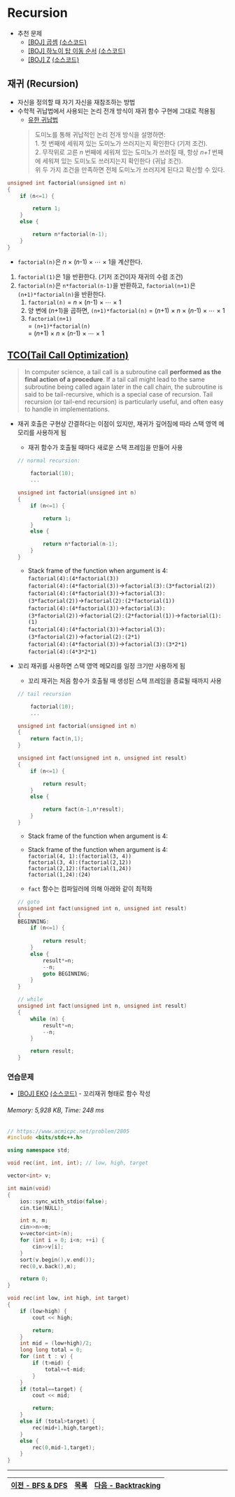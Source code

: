# Recursion
* 추천 문제
    * [[BOJ] 곱셈](https://www.acmicpc.net/problem/1629) [(소스코드)](./src/mul.cpp)
    * [[BOJ] 하노이 탑 이동 순서](https://www.acmicpc.net/problem/11729) [(소스코드)](./src/hanoi.cpp)
    * [[BOJ] Z](https://www.acmicpc.net/problem/1074) [(소스코드)](./src/z.cpp)

## 재귀 (Recursion)
* 자신을 정의할 때 자기 자신을 재참조하는 방법
* 수학적 귀납법에서 사용되는 논리 전개 방식이 재귀 함수 구현에 그대로 적용됨
    * [유한 귀납법](https://namu.wiki/w/%EC%88%98%ED%95%99%EC%A0%81%20%EA%B7%80%EB%82%A9%EB%B2%95#s-1.1)
    > 도미노를 통해 귀납적인 논리 전개 방식을 설명하면:<br>
      1. 첫 번째에 세워져 있는 도미노가 쓰러지는지 확인한다 (기저 조건).<br>
      2. 무작위로 고른 <i>n</i> 번째에 세워져 있는 도미노가 쓰러질 때, 항상 <i>n+1</i> 번째에 세워져 있는 도미노도 쓰러지는지 확인한다 (귀납 조건). <br>
      위 두 가지 조건을 만족하면 전체 도미노가 쓰러지게 된다고 확신할 수 있다. 
```c++
unsigned int factorial(unsigned int n)
{
    if (n<=1) {

        return 1;
    }
    else {

        return n*factorial(n-1);
    }
}
```
* `factorial(n)`은 <i>n</i> × (<i>n</i>-1) × ⋯ × 1을 계산한다. 
1. `factorial(1)`은 1을 반환한다. (기저 조건이자 재귀의 수렴 조건)
2. `factorial(n)`은 `n*factorial(n-1)`을 반환하고, `factorial(n+1)`은 `(n+1)*factorial(n)`을 반환한다. 
    1. `factorial(n)` = <i>n</i> × (<i>n</i>-1) × ⋯ × 1
    2. 양 변에 (<i>n</i>+1)을 곱하면, `(n+1)*factorial(n)` = (<i>n</i>+1) × <i>n</i> × (<i>n</i>-1) × ⋯ × 1
    3. `factorial(n+1)`<br>
    = `(n+1)*factorial(n)`<br>
    = (<i>n</i>+1) × <i>n</i> × (<i>n</i>-1) × ⋯ × 1



## [TCO(Tail Call Optimization)](https://stackoverflow.com/q/310974/783743)
> In computer science, a tail call is a subroutine call <b>performed as the final action of a procedure</b>. If a tail call might lead to the same subroutine being called again later in the call chain, the subroutine is said to be tail-recursive, which is a special case of recursion. Tail recursion (or tail-end recursion) is particularly useful, and often easy to handle in implementations.

* 재귀 호출은 구현상 간결하다는 이점이 있지만, 재귀가 깊어짐에 따라 스택 영역 메모리를 사용하게 됨
    * 재귀 함수가 호출될 때마다 새로운 스택 프레임을 만들어 사용
    ```c++
    // normal recursion:

        factorial(10);
        ...

    unsigned int factorial(unsigned int n)
    {
        if (n<=1) {

            return 1;
        }
        else {

            return n*factorial(n-1);
        }
    }
    ```
    * Stack frame of the function when argument is 4:<br>
    `factorial(4):(4*factorial(3))`<br>
    `factorial(4):(4*factorial(3))`→`factorial(3):(3*factorial(2))`<br>
    `factorial(4):(4*factorial(3))`→`factorial(3):(3*factorial(2))`→`factorial(2):(2*factorial(1))`<br>
    `factorial(4):(4*factorial(3))`→`factorial(3):(3*factorial(2))`→`factorial(2):(2*factorial(1))`→`factorial(1):(1)`<br>
    `factorial(4):(4*factorial(3))`→`factorial(3):(3*factorial(2))`→`factorial(2):(2*1)`<br>
    `factorial(4):(4*factorial(3))`→`factorial(3):(3*2*1)`<br>
    `factorial(4):(4*3*2*1)`<br>

* 꼬리 재귀를 사용하면 스택 영역 메모리를 일정 크기만 사용하게 됨
    * 꼬리 재귀는 처음 함수가 호출될 때 생성된 스택 프레임을 종료될 때까지 사용
    ```c++
    // tail recursion

        factorial(10);
        ...

    unsigned int factorial(unsigned int n)
    {
        return fact(n,1);
    }
    
    unsigned int fact(unsigned int n, unsigned int result)
    {
        if (n<=1) {

            return result;
        }
        else {

            return fact(n-1,n*result);
        }
    }
    ```
    * Stack frame of the function when argument is 4:<br>
    * Stack frame of the function when argument is 4:<br>
    `factorial(4, 1):(factorial(3, 4))`<br>
    `factorial(3, 4):(factorial(2,12))`<br>
    `factorial(2,12):(factorial(1,24))`<br>
    `factorial(1,24):(24)`<br>

    * `fact` 함수는 컴파일러에 의해 아래와 같이 최적화
    ```c++
    // goto
    unsigned int fact(unsigned int n, unsigned int result)
    {
    BEGINNING:
        if (n<=1) {
            
            return result;
        }
        else {
            result*=n;
            --n;
            goto BEGINNING;
        }
    }
    ```
    ```c++
    // while
    unsigned int fact(unsigned int n, unsigned int result)
    {
        while (n) {
            result*=n;
            --n;
        }

        return result;
    }
    ```

### 연습문제
* [[BOJ] EKO](https://www.acmicpc.net/problem/2805) [(소스코드)](./src/eko.cpp) - 꼬리재귀 형태로 함수 작성 
###### Memory: 5,928 KB, Time: 248 ms
```c++
// https://www.acmicpc.net/problem/2805
#include <bits/stdc++.h>

using namespace std;

void rec(int, int, int); // low, high, target

vector<int> v;

int main(void)
{
    ios::sync_with_stdio(false);
    cin.tie(NULL);

	int n, m;
	cin>>n>>m;
	v=vector<int>(n);
	for (int i = 0; i<n; ++i) {
		cin>>v[i];
	}
	sort(v.begin(),v.end());
	rec(0,v.back(),m);

	return 0;
}

void rec(int low, int high, int target)
{
	if (low>high) {
		cout << high;

		return;
	}
	int mid = (low+high)/2;
	long long total = 0;
	for (int t : v) {
		if (t>mid) {
			total+=t-mid;
		}
	}
	if (total==target) {
		cout << mid;

		return;
	}
	else if (total>target) {
		rec(mid+1,high,target);
	}
	else {
		rec(0,mid-1,target);
	}
}
```

---
|[이전 - BFS & DFS](/bfs_dfs/)|[목록](https://github.com/RyanJeong/CP#index)|[다음 - Backtracking](/backtracking/)|
|-|-|-|